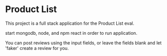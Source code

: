 # Product List

This project is a full stack application for the Product List eval.

start mongodb, node, and npm react in order to run application.

You can post reviews using the input fields, or leave the fields blank and let 'faker' create a review for you.